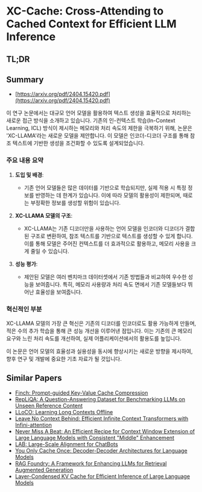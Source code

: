 # XC-Cache: Cross-Attending to Cached Context for Efficient LLM Inference
## TL;DR
## Summary
- [https://arxiv.org/pdf/2404.15420.pdf](https://arxiv.org/pdf/2404.15420.pdf)

이 연구 논문에서는 대규모 언어 모델을 활용하여 텍스트 생성을 효율적으로 처리하는 새로운 접근 방식을 소개하고 있습니다. 기존의 인-컨텍스트 학습(In-Context Learning, ICL) 방식이 제시하는 메모리와 처리 속도의 제한을 극복하기 위해, 논문은 'XC-LLAMA'라는 새로운 모델을 제안합니다. 이 모델은 인코더-디코더 구조를 통해 참조 텍스트에 기반한 생성을 조건화할 수 있도록 설계되었습니다.

### 주요 내용 요약

1. **도입 및 배경**:
   - 기존 언어 모델들은 많은 데이터를 기반으로 학습되지만, 실제 적용 시 특정 정보를 반영하는 데 한계가 있습니다. 이에 따라 모델의 활용성이 제한되며, 때로는 부정확한 정보를 생성할 위험이 있습니다.

2. **XC-LLAMA 모델의 구조**:
   - XC-LLAMA는 기존 디코더만을 사용하는 언어 모델을 인코더와 디코더가 결합된 구조로 변환하여, 참조 텍스트를 기반으로 텍스트를 생성할 수 있게 합니다. 이를 통해 모델은 주어진 컨텍스트를 더 효과적으로 활용하고, 메모리 사용을 크게 줄일 수 있습니다.

3. **성능 평가**:
   - 제안된 모델은 여러 벤치마크 데이터셋에서 기존 방법들과 비교하여 우수한 성능을 보여줍니다. 특히, 메모리 사용량과 처리 속도 면에서 기존 모델들보다 뛰어난 효율성을 보여줍니다.

### 혁신적인 부분
XC-LLAMA 모델의 가장 큰 혁신은 기존의 디코더를 인코더로도 활용 가능하게 만들며, 적은 수의 추가 학습을 통해 큰 성능 개선을 이루어낸 점입니다. 이는 기존의 큰 메모리 요구와 느린 처리 속도를 개선하여, 실제 어플리케이션에서의 활용도를 높입니다.

이 논문은 언어 모델의 효율성과 실용성을 동시에 향상시키는 새로운 방향을 제시하여, 향후 연구 및 개발에 중요한 기초 자료가 될 것입니다.

## Similar Papers
- [Finch: Prompt-guided Key-Value Cache Compression](2408.00167.md)
- [RepLiQA: A Question-Answering Dataset for Benchmarking LLMs on Unseen Reference Content](2406.11811.md)
- [LLoCO: Learning Long Contexts Offline](2404.07979.md)
- [Leave No Context Behind: Efficient Infinite Context Transformers with Infini-attention](2404.07143.md)
- [Never Miss A Beat: An Efficient Recipe for Context Window Extension of Large Language Models with Consistent "Middle" Enhancement](2406.07138.md)
- [LAB: Large-Scale Alignment for ChatBots](2403.01081.md)
- [You Only Cache Once: Decoder-Decoder Architectures for Language Models](2405.05254.md)
- [RAG Foundry: A Framework for Enhancing LLMs for Retrieval Augmented Generation](2408.02545.md)
- [Layer-Condensed KV Cache for Efficient Inference of Large Language Models](2405.10637.md)
